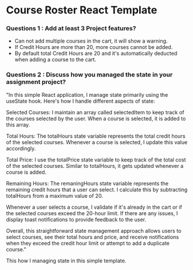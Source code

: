 # Course Roster React Template

### Questions 1 :  Add at least 3 Project features? 

- Can not add multiple courses in the cart, it will show a warning.
- If Credit Hours are more than 20, more courses cannot be added. 
- By default total Credit Hours are 20 and it's automatically deducted when adding a course to the cart.

### Questions 2 : Discuss how you managed the state in your assignment project?

"In this simple React application, I manage state primarily using the useState hook. Here's how I handle different aspects of state:

Selected Courses: I maintain an array called selectedItem to keep track of the courses selected by the user. When a course is selected, it is added to this array.

Total Hours: The totalHours state variable represents the total credit hours of the selected courses. Whenever a course is selected, I update this value accordingly.

Total Price: I use the totalPrice state variable to keep track of the total cost of the selected courses. Similar to totalHours, it gets updated whenever a course is added.

Remaining Hours: The remaningHours state variable represents the remaining credit hours that a user can select. I calculate this by subtracting totalHours from a maximum value of 20.

Whenever a user selects a course, I validate if it's already in the cart or if the selected courses exceed the 20-hour limit. If there are any issues, I display toast notifications to provide feedback to the user.

Overall, this straightforward state management approach allows users to select courses, see their total hours and price, and receive notifications when they exceed the credit hour limit or attempt to add a duplicate course."

This how I managing state in this simple template. 
